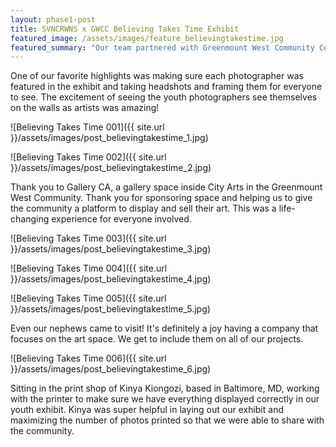 ```yaml
---
layout: phase1-post
title: SVNCRWNS x GWCC Believing Takes Time Exhibit
featured_image: /assets/images/feature_believingtakestime.jpg
featured_summary: "Our team partnered with Greenmount West Community Center to assist with developing programming for the community.  In that time, we created a curriculum for youth photography club, taught the youth photography skills and created an exhibit to display and sell the photography."
---
```

One of our favorite highlights was making sure each photographer was featured in the exhibit and taking headshots and framing them for everyone to see.  The excitement of seeing the youth photographers see themselves on the walls as artists was amazing!

![Believing Takes Time 001]({{ site.url }}/assets/images/post_believingtakestime_1.jpg)

![Believing Takes Time 002]({{ site.url }}/assets/images/post_believingtakestime_2.jpg)

Thank you to Gallery CA, a gallery space inside City Arts in the Greenmount West Community.  Thank you for sponsoring space and helping us to give the community a platform to display and sell their art.  This was a life-changing experience for everyone involved.

![Believing Takes Time 003]({{ site.url }}/assets/images/post_believingtakestime_3.jpg)

![Believing Takes Time 004]({{ site.url }}/assets/images/post_believingtakestime_4.jpg)

![Believing Takes Time 005]({{ site.url }}/assets/images/post_believingtakestime_5.jpg)

Even our nephews came to visit!  It's definitely a joy having a company that focuses on the art space.  We get to include them on all of our projects.

![Believing Takes Time 006]({{ site.url }}/assets/images/post_believingtakestime_6.jpg)

Sitting in the print shop of Kinya Kiongozi, based in Baltimore, MD, working with the printer to make sure we have everything displayed correctly in our youth exhibit.  Kinya was super helpful in laying out our exhibit and maximizing the number of photos printed so that we were able to share with the community.
